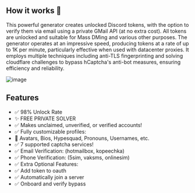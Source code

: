 
## How it works 📝

This powerful generator creates unlocked Discord tokens, with the option to verify them via email using a private GMail API (at no extra cost). All tokens are unlocked and suitable for Mass DMing and various other purposes. The generator operates at an impressive speed, producing tokens at a rate of up to 1K per minute, particularly effective when used with datacenter proxies. It employs multiple techniques including anti-TLS fingerprinting and solving cloudflare challenges to bypass hCaptcha's anti-bot measures, ensuring efficiency and reliability.



![image](https://github.com/Kasperallus/Discord-Token-Generator/assets/168902326/c47efd89-82bc-4205-8258-e5becf8ae90d)


## Features

- ✅ 98% Unlock Rate
- ✨ FREE PRIVATE SOLVER
- ✅ Makes unclaimed, unverified, or verified accounts!
- ✅ Fully customizable profiles:
- 📝 Avatars, Bios, Hypesquad, Pronouns, Usernames, etc.
- ✅ 7 supported captcha services!
- ✅ Email Verification:  (hotmailbox, kopeechka)
- ✅ Phone Verification: (5sim, vaksms, onlinesim) 
- ✅ Extra Optional Features:
- ✅ Add token to oauth
- ✅ Automatically join a server
- ✅ Onboard and verify bypass